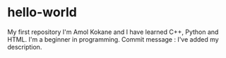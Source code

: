 # hello-world
My first repository
I'm Amol Kokane and I have learned C++, Python and HTML. I'm a beginner in programming.
Commit message : I've added my description.
